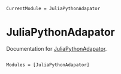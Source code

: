 ```@meta
CurrentModule = JuliaPythonAdapator
```

# JuliaPythonAdapator

Documentation for [JuliaPythonAdapator](https://github.com/thautwarm/JuliaPythonAdapator.jl).

```@index
```

```@autodocs
Modules = [JuliaPythonAdapator]
```
